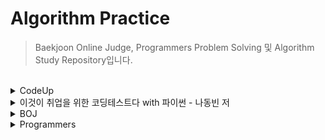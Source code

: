 # Algorithm Practice

> Baekjoon Online Judge, Programmers Problem Solving 및 Algorithm Study Repository입니다.

<br>
<details>
<summary>CodeUp</summary>

### Python 기초 100제
- [6001 - [기초-출력] 출력하기01(설명)(py)](./CodeUp/Python_Basic_100/6001.py)
- [6002 - [기초-출력] 출력하기02(설명)(py)](./CodeUp/Python_Basic_100/6002.py)
- [6003 - [기초-출력] 출력하기03(설명)(py)](./CodeUp/Python_Basic_100/6003.py)
- [6004 - [기초-출력] 출력하기04(설명)(py)](./CodeUp/Python_Basic_100/6004.py)
- [6005 - [기초-출력] 출력하기05(설명)(py)](./CodeUp/Python_Basic_100/6005.py)
- [6006 - [기초-출력] 출력하기06(py)](./CodeUp/Python_Basic_100/6006.py)
- [6007 - [기초-출력] 출력하기07(py)](./CodeUp/Python_Basic_100/6007.py)
- [6008 - [기초-출력] 출력하기08(py)](./CodeUp/Python_Basic_100/6008.py)
- [6009 - [기초-입출력] 문자 1개 입력받아 그대로 출력하기(설명)(py)](./CodeUp/Python_Basic_100/6009.py)
- [6010 - [기초-입출력] 정수 1개 입력받아 int로 변환하여 출력하기(설명)(py)](./CodeUp/Python_Basic_100/6010.py)
- [6011 - [기초-입출력] 실수 1개 입력받아 변환하여 출력하기(설명)(py)](./CodeUp/Python_Basic_100/6011.py)
- [6012 - [기초-입출력] 정수 2개 입력받아 그대로 출력하기1(설명)(py)](./CodeUp/Python_Basic_100/6012.py)
- [6013 - [기초-입출력] 문자 2개 입력받아 순서 바꿔 출력하기1(py)](./CodeUp/Python_Basic_100/6013.py)
- [6014 - [기초-입출력] 실수 1개 입력받아 3번 출력하기(py)](./CodeUp/Python_Basic_100/6014.py)
- [6015 - [기초-입출력] 정수 2개 입력받아 그대로 출력하기2(설명)(py)](./CodeUp/Python_Basic_100/6015.py)
- [6016 - [기초-입출력] 문자 2개 입력받아 순서 바꿔 출력하기2(설명)(py)](./CodeUp/Python_Basic_100/6016.py)
- [6017 - [기초-입출력] 문장 1개 입력받아 3번 출력하기(설명)(py)](./CodeUp/Python_Basic_100/6017.py)
- [6018 - [기초-입출력] 시간 입력받아 그대로 출력하기(설명)(py)](./CodeUp/Python_Basic_100/6018.py)
- [6019 - [기초-입출력] 연월일 입력받아 순서 바꿔 출력하기(py)](./CodeUp/Python_Basic_100/6019.py)
- [6020 - [기초-입출력] 주민번호 입력받아 형태 바꿔 출력하기(py)](./CodeUp/Python_Basic_100/6020.py)
- [6021 - [기초-입출력] 단어 1개 입력받아 나누어 출력하기(설명)(py)](./CodeUp/Python_Basic_100/6021.py)
- [6022 - [기초-입출력] 연월일 입력받아 나누어 출력하기(설명)(py)](./CodeUp/Python_Basic_100/6022.py)
- [6023 - [기초-입출력] 시분초 입력받아 분만 출력하기(py)](./CodeUp/Python_Basic_100/6023.py)
- [6024 - [기초-입출력] 단어 2개 입력받아 이어 붙이기(설명)(py)](./CodeUp/Python_Basic_100/6024.py)
- [6025 - [기초-값변환] 정수 2개 입력받아 합 계산하기(설명)(py)](./CodeUp/Python_Basic_100/6025.py)
- [6026 - [기초-값변환] 실수 2개 입력받아 합 계산하기(설명)(py)](./CodeUp/Python_Basic_100/6026.py)
- [6027 - [기초-출력변환] 10진 정수 입력받아 16진수로 출력하기1(설명)(py)](./CodeUp/Python_Basic_100/6027.py)
- [6028 - [기초-출력변환] 10진 정수 입력받아 16진수로 출력하기2(설명)(py)](./CodeUp/Python_Basic_100/6028.py)
- [6029 - [기초-값변환] 16진 정수 입력받아 8진수로 출력하기(설명)(py)](./CodeUp/Python_Basic_100/6029.py)
- [6030 - [기초-값변환] 영문자 1개 입력받아 10진수로 변환하기(설명)(py)](./CodeUp/Python_Basic_100/6030.py)
- [6031 - [기초-값변환] 정수 입력받아 유니코드 문자로 변환하기(설명)(py)](./CodeUp/Python_Basic_100/6031.py)
- [6032 - [기초-산술연산] 정수 1개 입력받아 부호 바꾸기(설명)(py)](./CodeUp/Python_Basic_100/6032.py)
- [6033 - [기초-산술연산] 문자 1개 입력받아 다음 문자 출력하기(설명)(py)](./CodeUp/Python_Basic_100/6033.py)
- [6034 - [기초-산술연산] 정수 2개 입력받아 차 계산하기(설명)(py)](./CodeUp/Python_Basic_100/6034.py)
- [6035 - [기초-산술연산] 실수 2개 입력받아 곱 계산하기(설명)(py)](./CodeUp/Python_Basic_100/6035.py)
- [6036 - [기초-산술연산] 단어 여러 번 출력하기(설명)(py)](./CodeUp/Python_Basic_100/6036.py)
- [6037 - [기초-산술연산] 문장 여러 번 출력하기(설명)(py)](./CodeUp/Python_Basic_100/6037.py)
- [6038 - [기초-산술연산] 정수 2개 입력받아 거듭제곱 계산하기(설명)(py)](./CodeUp/Python_Basic_100/6038.py)
- [6039 - [기초-산술연산] 실수 2개 입력받아 거듭제곱 계산하기(py)](./CodeUp/Python_Basic_100/6039.py)
- [6040 - [기초-산술연산] 정수 2개 입력받아 나눈 몫 계산하기(설명)(py)](./CodeUp/Python_Basic_100/6040.py)
- [6041 - [기초-산술연산] 정수 2개 입력받아 나눈 나머지 계산하기(설명)(py)](./CodeUp/Python_Basic_100/6041.py)
- [6042 - [기초-값변환] 실수 1개 입력받아 소숫점이하 자리 변환하기(설명)(py)](./CodeUp/Python_Basic_100/6042.py)
- [6043 - [기초-산술연산] 실수 2개 입력받아 나눈 결과 계산하기(py)](./CodeUp/Python_Basic_100/6043.py)
- [6044 - [기초-산술연산] 정수 2개 입력받아 자동 계산하기(py)](./CodeUp/Python_Basic_100/6044.py)
- [6045 - [기초-산술연산] 정수 3개 입력받아 합과 평균 출력하기(설명)(py)](./CodeUp/Python_Basic_100/6045.py)
- [6046 - [기초-비트시프트연산] 정수 1개 입력받아 2배 곱해 출력하기(설명)(py)](./CodeUp/Python_Basic_100/6046.py)
- [6047 - [기초-비트시프트연산] 2의 거듭제곱 배로 곱해 출력하기(설명)(py)](./CodeUp/Python_Basic_100/6047.py)
- [6048 - [기초-비교연산] 정수 2개 입력받아 비교하기1(설명)(py)](./CodeUp/Python_Basic_100/6048.py)
- [6049 - [기초-비교연산] 정수 2개 입력받아 비교하기2(설명)(py)](./CodeUp/Python_Basic_100/6049.py)
- [6050 - [기초-비교연산] 정수 2개 입력받아 비교하기3(설명)(py)](./CodeUp/Python_Basic_100/6050.py)
- [6051 - [기초-비교연산] 정수 2개 입력받아 비교하기4(설명)(py)](./CodeUp/Python_Basic_100/6051.py)
- [6052 - [기초-논리연산] 정수 입력받아 참 거짓 평가하기(설명)(py)](./CodeUp/Python_Basic_100/6052.py)
- [6053 - [기초-논리연산] 참 거짓 바꾸기(설명)(py)](./CodeUp/Python_Basic_100/6053.py)
- [6054 - [기초-논리연산] 둘 다 참일 경우만 참 출력하기(설명)(py)](./CodeUp/Python_Basic_100/6054.py)
- [6055 - [기초-논리연산] 하나라도 참이면 참 출력하기(설명)(py)](./CodeUp/Python_Basic_100/6055.py)
- [6056 - [기초-논리연산] 참/거짓이 서로 다를 때에만 참 출력하기(설명)(py)](./CodeUp/Python_Basic_100/6056.py)
- [6057 - [기초-논리연산] 참/거짓이 서로 같을 때에만 참 출력하기(설명)(py)](./CodeUp/Python_Basic_100/6057.py)
- [6058 - [기초-논리연산] 둘 다 거짓일 경우만 참 출력하기(py)](./CodeUp/Python_Basic_100/6058.py)
- [6059 - [기초-비트단위논리연산] 비트단위로 NOT 하여 출력하기(설명)(py)](./CodeUp/Python_Basic_100/6059.py)
- [6060 - [기초-비트단위논리연산] 비트단위로 AND 하여 출력하기(설명)(py)](./CodeUp/Python_Basic_100/6060.py)
- [6061 - [기초-비트단위논리연산] 비트단위로 OR 하여 출력하기(설명)(py)](./CodeUp/Python_Basic_100/6061.py)
- [6062 - [기초-비트단위논리연산] 비트단위로 XOR 하여 출력하기(설명)(py)](./CodeUp/Python_Basic_100/6062.py)
- [6063 - [기초-3항연산] 정수 2개 입력받아 큰 값 출력하기(설명)(py)](./CodeUp/Python_Basic_100/6063.py)
- [6064 - [기초-3항연산] 정수 3개 입력받아 가장 작은 값 출력하기(설명)(py)](./CodeUp/Python_Basic_100/6064.py)
- [6065 - [기초-조건/선택실행구조] 정수 3개 입력받아 짝수만 출력하기(설명)(py)](./CodeUp/Python_Basic_100/6065.py)
- [6066 - [기초-조건/선택실행구조] 정수 3개 입력받아 짝/홀 출력하기(설명)(py)](./CodeUp/Python_Basic_100/6066.py)
- [6067 - [기초-조건/선택실행구조] 정수 1개 입력받아 분류하기(설명)(py)](./CodeUp/Python_Basic_100/6067.py)
- [6068 - [기초-조건/선택실행구조] 점수 입력받아 평가 출력하기(설명)(py)](./CodeUp/Python_Basic_100/6068.py)
- [6069 - [기초-조건/선택실행구조] 평가 입력받아 다르게 출력하기(py)](./CodeUp/Python_Basic_100/6069.py)
- [6070 - [기초-조건/선택실행구조] 월 입력받아 계절 출력하기(설명)(py)](./CodeUp/Python_Basic_100/6070.py)
- [6071 - [기초-반복실행구조] 0 입력될 때까지 무한 출력하기(설명)(py)](./CodeUp/Python_Basic_100/6071.py)
- [6072 - [기초-반복실행구조] 정수 1개 입력받아 카운트다운 출력하기1(설명)(py)](./CodeUp/Python_Basic_100/6072.py)
- [6073 - [기초-반복실행구조] 정수 1개 입력받아 카운트다운 출력하기2(py)](./CodeUp/Python_Basic_100/6073.py)
- [6074 - [기초-반복실행구조] 문자 1개 입력받아 알파벳 출력하기(설명)(py)](./CodeUp/Python_Basic_100/6074.py)
- [6075 - [기초-반복실행구조] 정수 1개 입력받아 그 수까지 출력하기1(py)](./CodeUp/Python_Basic_100/6075.py)
- [6076 - [기초-반복실행구조] 정수 1개 입력받아 그 수까지 출력하기2(설명)(py)](./CodeUp/Python_Basic_100/6076.py)
- [6077 - [기초-종합] 짝수 합 구하기(설명)(py)](./CodeUp/Python_Basic_100/6077.py)
- [6078 - [기초-종합] 원하는 문자가 입력될 때까지 반복 출력하기(py)](./CodeUp/Python_Basic_100/6078.py)
- [6079 - [기초-종합] 언제까지 더해야 할까?(py)](./CodeUp/Python_Basic_100/6079.py)
- [6080 - [기초-종합] 주사위 2개 던지기(설명)(py)](./CodeUp/Python_Basic_100/6080.py)
- [6081 - [기초-종합] 16진수 구구단 출력하기(py)](./CodeUp/Python_Basic_100/6081.py)
- [6082 - [기초-종합] 3 6 9 게임의 왕이 되자(설명)(py)](./CodeUp/Python_Basic_100/6082.py)
- [6083 - [기초-종합] 빛 섞어 색 만들기(설명)(py)](./CodeUp/Python_Basic_100/6083.py)
- [6084 - [기초-종합] 소리 파일 저장용량 계산하기(py)](./CodeUp/Python_Basic_100/6084.py)
- [6085 - [기초-종합] 그림 파일 저장용량 계산하기(py)](./CodeUp/Python_Basic_100/6085.py)
- [6086 - [기초-종합] 거기까지! 이제 그만~(설명)(py)](./CodeUp/Python_Basic_100/6086.py)
- [6087 - [기초-종합] 3의 배수는 통과(설명)(py)](./CodeUp/Python_Basic_100/6087.py)
- [6088 - [기초-종합] 수 나열하기1(py)](./CodeUp/Python_Basic_100/6088.py)
- [6089 - [기초-종합] 수 나열하기2(py)](./CodeUp/Python_Basic_100/6089.py)
- [6090 - [기초-종합] 수 나열하기3(py)](./CodeUp/Python_Basic_100/6090.py)
- [6091 - [기초-종합] 함께 문제 푸는 날(설명)(py)](./CodeUp/Python_Basic_100/6091.py)
- [6092 - [기초-리스트] 이상한 출석 번호 부르기1(설명)(py)](./CodeUp/Python_Basic_100/6092.py)
- [6093 - [기초-리스트] 이상한 출석 번호 부르기2(py)](./CodeUp/Python_Basic_100/6093.py)
- [6094 - [기초-리스트] 이상한 출석 번호 부르기3(py)](./CodeUp/Python_Basic_100/6094.py)
- [6095 - [기초-리스트] 바둑판에 흰 돌 놓기(설명)(py)](./CodeUp/Python_Basic_100/6095.py)
- [6096 - [기초-리스트] 바둑알 십자 뒤집기(py)](./CodeUp/Python_Basic_100/6096.py)
- [6097 - [기초-리스트] 설탕과자 뽑기(py)](./CodeUp/Python_Basic_100/6097.py)
- [6098 - [기초-리스트] 성실한 개미(py)](./CodeUp/Python_Basic_100/6098.py)

### 기초1. 출력문
- [1001 - [기초-출력] 출력하기01(설명)](./CodeUp/Basic1/1001.cpp)
- [1002 - [기초-출력] 출력하기02(설명)](./CodeUp/Basic1/1002.cpp)
- [1003 - [기초-출력] 출력하기03(설명)](./CodeUp/Basic1/1003.cpp)
- [1004 - [기초-출력] 출력하기04(설명)](./CodeUp/Basic1/1004.cpp)
- [1005 - [기초-출력] 출력하기05(설명)](./CodeUp/Basic1/1005.cpp)
- [1006 - [기초-출력] 출력하기06(설명)](./CodeUp/Basic1/1006.cpp)
- [1007 - [기초-출력] 출력하기07(설명)](./CodeUp/Basic1/1007.cpp)
- [1008 - [기초-출력] 출력하기08(설명)](./CodeUp/Basic1/1008.cpp)
- [1101 - Hello, World!](./CodeUp/Basic1/1101.py)
- [1102 - Hello, World! (줄 바꿈 버전)](./CodeUp/Basic1/1102.py)
- [1103 - 폴더명 출력](./CodeUp/Basic1/1103.py)
- [1106 - int의 범위](./CodeUp/Basic1/1106.py)

### 기초2. 입출력문 및 연산자
- [1010 - [기초-입출력] 정수 1개 입력받아 그대로 출력하기(설명)](./CodeUp/Basic2/1010.cpp)
- [1011 - [기초-입출력] 문자 1개 입력받아 그대로 출력하기(설명)](./CodeUp/Basic2/1011.cpp)
- [1012 - [기초-입출력] 실수 1개 입력받아 그대로 출력하기(설명)](./CodeUp/Basic2/1012.cpp)
- [1013 - [기초-입출력] 정수 2개 입력받아 그대로 출력하기(설명)](./CodeUp/Basic2/1013.cpp)
- [1014 - [기초-입출력] 문자 2개 입력받아 순서 바꿔 출력하기(설명)](./CodeUp/Basic2/1014.cpp)
- [1015 - [기초-입출력] 실수 입력받아 둘째 자리까지 출력하기(설명)](./CodeUp/Basic2/1015.cpp)
- [1017 - [기초-입출력] 정수 1개 입력받아 3번 출력하기(설명)](./CodeUp/Basic2/1017.cpp)
- [1018 - [기초-입출력] 시간 입력받아 그대로 출력하기(설명)](./CodeUp/Basic2/1018.cpp)
- [1019 - [기초-입출력] 연월일 입력받아 그대로 출력하기](./CodeUp/Basic2/1019.cpp)
- [1020 - [기초-입출력] 주민번호 입력받아 형태 바꿔 출력하기](./CodeUp/Basic2/1020.cpp)
- [1021 - [기초-입출력] 단어 1개 입력받아 그대로 출력하기(설명)](./CodeUp/Basic2/1021.cpp)
- [1022 - [기초-입출력] 문장 1개 입력받아 그대로 출력하기(설명)](./CodeUp/Basic2/1022.cpp)
- [1023 - [기초-입출력] 실수 1개 입력받아 부분별로 출력하기(설명)](./CodeUp/Basic2/1023.cpp)
- [1024 - [기초-입출력] 단어 1개 입력받아 나누어 출력하기(설명)](./CodeUp/Basic2/1024.cpp)
- [1025 - [기초-입출력] 정수 1개 입력받아 나누어 출력하기(설명)](./CodeUp/Basic2/1025.cpp)
- [1026 - [기초-입출력] 시분초 입력받아 분만 출력하기(설명)](./CodeUp/Basic2/1026.cpp)
- [1027 - [기초-입출력] 년월일 입력 받아 형식 바꿔 출력하기(설명)](./CodeUp/Basic2/1027.cpp)
- [1028 - [기초-데이터형] 정수 1개 입력받아 그대로 출력하기2(설명)](./CodeUp/Basic2/1028.cpp)
- [1029 - [기초-데이터형] 실수 1개 입력받아 그대로 출력하기2(설명)](./CodeUp/Basic2/1029.cpp)
- [1030 - [기초-데이터형] 정수 1개 입력받아 그대로 출력하기3(설명)](./CodeUp/Basic2/1030.cpp)
- [1031 - [기초-출력변환] 10진 정수 1개 입력받아 8진수로 출력하기(설명)](./CodeUp/Basic2/1031.cpp)
- [1032 - [기초-출력변환] 10진 정수 입력받아 16진수로 출력하기1(설명)](./CodeUp/Basic2/1032.cpp)
- [1033 - [기초-출력변환] 10진 정수 입력받아 16진수로 출력하기2(설명)](./CodeUp/Basic2/1033.cpp)
- [1034 - [기초-출력변환] 8진 정수 1개 입력받아 10진수로 출력하기(설명)](./CodeUp/Basic2/1034.cpp)
- [1035 - [기초-출력변환] 16진 정수 1개 입력받아 8진수로 출력하기(설명)](./CodeUp/Basic2/1035.cpp)
- [1036 - [기초-출력변환] 영문자 1개 입력받아 10진수로 출력하기(설명)](./CodeUp/Basic2/1036.cpp)
- [1037 - [기초-출력변환] 정수 입력받아 아스키 문자로 출력하기](./CodeUp/Basic2/1037.cpp)
- [1038 - [기초-산술연산] 정수 2개 입력받아 합 출력하기1(설명)](./CodeUp/Basic2/1038.cpp)
- [1039 - [기초-산술연산] 정수 2개 입력받아 합 출력하기2(설명)](./CodeUp/Basic2/1039.cpp)
- [1040 - [기초-산술연산] 정수 1개 입력받아 부호 바꿔 출력하기(설명)](./CodeUp/Basic2/1040.cpp)
- [1041 - [기초-산술연산] 문자 1개 입력받아 다음 문자 출력하기(설명)](./CodeUp/Basic2/1041.cpp)
- [1042 - [기초-산술연산] 정수 2개 입력받아 나눈 몫 출력하기(설명)](./CodeUp/Basic2/1042.cpp)
- [1043 - [기초-산술연산] 정수 2개 입력받아 나눈 나머지 출력하기(설명)](./CodeUp/Basic2/1043.cpp)
- [1044 - [기초-산술연산] 정수 1개 입력받아 1 더해 출력하기(설명)](./CodeUp/Basic2/1044.cpp)
- [1045 - [기초-산술연산] 정수 2개 입력받아 자동 계산하기](./CodeUp/Basic2/1045.cpp)
- [1046 - [기초-산술연산] 정수 3개 입력받아 합과 평균 출력하기](./CodeUp/Basic2/1046.cpp)
- [1047 - [기초-비트시프트연산] 정수 1개 입력받아 2배 곱해 출력하기(설명)](./CodeUp/Basic2/1047.cpp)
- [1048 - [기초-비트시프트연산] 한 번에 2의 거듭제곱 배로 출력하기(설명)](./CodeUp/Basic2/1048.cpp)
- [1049 - [기초-비교연산] 두 정수 입력받아 비교하기1(설명)](./CodeUp/Basic2/1049.cpp)
- [1050 - [기초-비교연산] 두 정수 입력받아 비교하기2(설명)](./CodeUp/Basic2/1050.cpp)
- [1051 - [기초-비교연산] 두 정수 입력받아 비교하기3(설명)](./CodeUp/Basic2/1051.cpp)
- [1052 - [기초-비교연산] 두 정수 입력받아 비교하기4(설명)](./CodeUp/Basic2/1052.cpp)
- [1053 - [기초-논리연산] 참 거짓 바꾸기(설명)](./CodeUp/Basic2/1053.cpp)
- [1054 - [기초-논리연산] 둘 다 참일 경우만 참 출력하기(설명)](./CodeUp/Basic2/1054.cpp)
- [1055 - [기초-논리연산] 하나라도 참이면 참 출력하기(설명)](./CodeUp/Basic2/1055.cpp)
- [1056 - [기초-논리연산] 참/거짓이 서로 다를 때에만 참 출력하기(설명)](./CodeUp/Basic2/1056.cpp)
- [1057 - [기초-논리연산] 참/거짓이 서로 같을 때에만 참 출력하기](./CodeUp/Basic2/1057.cpp)
- [1058 - [기초-논리연산] 둘 다 거짓일 경우만 참 출력하기](./CodeUp/Basic2/1058.cpp)
- [1059 - [기초-비트단위논리연산] 비트단위로 NOT 하여 출력하기(설명)](./CodeUp/Basic2/1059.cpp)
- [1060 - [기초-비트단위논리연산] 비트단위로 AND 하여 출력하기(설명)](./CodeUp/Basic2/1060.cpp)
- [1061 - [기초-비트단위논리연산] 비트단위로 OR 하여 출력하기(설명)](./CodeUp/Basic2/1061.cpp)
- [1062 - [기초-비트단위논리연산] 비트단위로 XOR 하여 출력하기(설명)](./CodeUp/Basic2/1062.cpp)
- [1063 - [기초-삼항연산] 두 정수 입력받아 큰 수 출력하기(설명)](./CodeUp/Basic2/1063.cpp)
- [1064 - [기초-삼항연산] 정수 3개 입력받아 가장 작은 수 출력하기(설명)](./CodeUp/Basic2/1064.cpp)
- [1085 - [기초-종합] 소리 파일 저장용량 계산하기(설명)](./CodeUp/Basic2/1085.cpp)
- [1086 - [기초-종합] 그림 파일 저장용량 계산하기(설명)](./CodeUp/Basic2/1086.cpp)
- [1110 - 정수 그대로 출력하기](./CodeUp/Basic2/1110.py)
- [1111 - %출력](./CodeUp/Basic2/1111.py)
- [1112 - 두 정수 출력](./CodeUp/Basic2/1112.py)
- [1113 - 바꿔서 출력하기](./CodeUp/Basic2/1113.py)
- [1114 - 두 정수의 덧셈](./CodeUp/Basic2/1114.py)
- [1115 - 두 정수의 덧셈 (64비트)](./CodeUp/Basic2/1115.py)
- [1116 - 사칙연산 계산기](./CodeUp/Basic2/1116.py)
- [1117 - 두 실수의 곱](./CodeUp/Basic2/1117.py)
- [1118 - 삼각형의 넓이 구하기](./CodeUp/Basic2/1118.py)
- [1119 - 일을 시간으로 변환](./CodeUp/Basic2/1119.py)
- [1120 - 세 수의 평균](./CodeUp/Basic2/1120.py)
- [1121 - 나머지 구하기](./CodeUp/Basic2/1121.py)
- [1122 - 초를 분/초로 변환](./CodeUp/Basic2/1122.py)
- [1123 - 섭씨 온도를 화씨 온도로 변환](./CodeUp/Basic2/1123.py)
- [1125 - 8진수 16진수 변환](./CodeUp/Basic2/1125.py)
- [1131 - 문자 출력하기](./CodeUp/Basic2/1131.py)
- [1132 - 문자열 출력하기](./CodeUp/Basic2/1132.py)
- [1133 - 공백이 있는 문자열 입출력](./CodeUp/Basic2/1133.py)
- [1135 - 관계연산자 1](./CodeUp/Basic2/1135.py)
- [1136 - 관계연산자 2](./CodeUp/Basic2/1136.py)
- [1137 - 관계연산자 3](./CodeUp/Basic2/1137.py)
- [1138 - 논리 연산자(NOT)](./CodeUp/Basic2/1138.py)
- [1139 - 논리 연산자(AND)](./CodeUp/Basic2/1139.py)
- [1140 - 논리 연산자(OR)](./CodeUp/Basic2/1140.py)
- [1143 - 비트 연산자(AND)](./CodeUp/Basic2/1143.py)
- [1144 - 비트 연산자(OR)](./CodeUp/Basic2/1144.py)
- [1147 - 비트 연산자(<<)](./CodeUp/Basic2/1147.py)
- [1148 - 비트 연산자(>>)](./CodeUp/Basic2/1148.py)
- [1149 - 두 수 중 큰 수](./CodeUp/Basic2/1149.py)
- [1150 - 세 수 중 가장 작은 수](./CodeUp/Basic2/1150.py)

### 기초3. if ~ else
- [1065 - [기초-조건/선택실행구조] 정수 3개 입력받아 짝수만 출력하기(설명)](./CodeUp/Basic3/1065.cpp)
- [1066 - [기초-조건/선택실행구조] 정수 3개 입력받아 짝/홀 출력하기(설명)](./CodeUp/Basic3/1066.cpp)
- [1067 - [기초-조건/선택실행구조] 정수 1개 입력받아 분석하기(설명)](./CodeUp/Basic3/1067.cpp)
- [1068 - [기초-조건/선택실행구조] 정수 1개 입력받아 평가 출력하기(설명)](./CodeUp/Basic3/1068.cpp)
- [1069 - [기초-조건/선택실행구조] 평가 입력받아 다르게 출력하기(설명)](./CodeUp/Basic3/1069.cpp)
- [1070 - [기초-조건/선택실행구조] 월 입력받아 계절 출력하기(설명)](./CodeUp/Basic3/1070.cpp)
- [1151 - 10보다 작은 수](./CodeUp/Basic3/1151.py)
- [1152 - 10보다 작은 수 (else 버전)](./CodeUp/Basic3/1152.py)
- [1153 - 두 수의 대소 비교](./CodeUp/Basic3/1153.py)
- [1154 - 큰수 - 작은수](./CodeUp/Basic3/1154.py)
- [1155 - 7의 배수](./CodeUp/Basic3/1155.py)
- [1156 - 홀수 짝수 구별](./CodeUp/Basic3/1156.py)
- [1157 - 특별한 공 던지기 1](./CodeUp/Basic3/1157.py)
- [1158 - 특별한 공 던지기 2](./CodeUp/Basic3/1158.py)
- [1159 - 특별한 공 던지기 3](./CodeUp/Basic3/1159.py)
- [1160 - 아르바이트 가는 날](./CodeUp/Basic3/1160.py)
- [1161 - 홀수와 짝수 그리고 더하기](./CodeUp/Basic3/1161.py)
- [1162 - 당신의 사주를 봐 드립니다 1](./CodeUp/Basic3/1162.py)
- [1163 - 당신의 사주를 봐 드립니다 2](./CodeUp/Basic3/1163.py)
- [1164 - 터널 통과하기 1](./CodeUp/Basic3/1164.py)
- [1165 - 축구의 신 1](./CodeUp/Basic3/1165.py)
- [1166 - 윤년 판별](./CodeUp/Basic3/1166.py)
- [1167 - 두 번째로 작은 수](./CodeUp/Basic3/1167.py)
- [1168 - 나이 계산 1](./CodeUp/Basic3/1168.py)
- [1169 - 나이 계산 2](./CodeUp/Basic3/1169.py)
- [1170 - 당신의 학번은? 1](./CodeUp/Basic3/1170.py)
- [1170 - 당신의 학번은? 2](./CodeUp/Basic3/1170.py)
- [1170 - 세 수 정렬하기](./CodeUp/Basic3/1170.py)
- [1170 - 30분전](./CodeUp/Basic3/1170.py)
- [1180 - 만능 휴지통](./CodeUp/Basic3/1180.py)
- [1201 - 정수 판별](./CodeUp/Basic3/1201.py)
- [1202 - 등급 판정](./CodeUp/Basic3/1202.py)
- [1203 - 비만도 측정 0](./CodeUp/Basic3/1203.py)
- [1204 - 영어 서수로 표현하기](./CodeUp/Basic3/1204.py)
- [1205 - 최댓값](./CodeUp/Basic3/1205.py)
- [1206 - 배수](./CodeUp/Basic3/1206.py)
- [1207 - 윷놀이](./CodeUp/Basic3/1207.py)
- [1210 - 칼로리 계산하기](./CodeUp/Basic3/1210.py)
- [1212 - 삼각형의 성립 조건](./CodeUp/Basic3/1212.py)
- [1214 - 이 달은 며칠까지 있을까?](./CodeUp/Basic3/1214.py)
- [1216 - 컨설팅 회사](./CodeUp/Basic3/1216.py)
- [1218 - 삼각형 판단하기](./CodeUp/Basic3/1218.py)
- [1222 - 축구의 신 2](./CodeUp/Basic3/1222.py)
- [1224 - 분수 크기 비교](./CodeUp/Basic3/1224.py)
- [1226 - 이번 주 로또](./CodeUp/Basic3/1226.py)
- [1228 - 비만도 측정 1](./CodeUp/Basic3/1228.py)
- [1229 - 비만도 측정 2](./CodeUp/Basic3/1229.py)
- [1230 - 터널 통과하기 2](./CodeUp/Basic3/1230.py)
- [1231 - 계산기 1](./CodeUp/Basic3/1231.py)

### 기초4-1. 단순 반복문
- [1071 - [기초-반복실행구조] 0 입력될 때까지 무한 출력하기1(설명)](./CodeUp/Basic4-1/1071.cpp)
- [1072 - [기초-반복실행구조] 정수 입력받아 계속 출력하기(설명)](./CodeUp/Basic4-1/1072.cpp)
- [1073 - [기초-반복실행구조] 0 입력될 때까지 무한 출력하기2(설명)](./CodeUp/Basic4-1/1073.cpp)
- [1074 - [기초-반복실행구조] 정수 1개 입력받아 카운트다운 출력하기1(설명)](./CodeUp/Basic4-1/1074.cpp)
- [1075 - [기초-반복실행구조] 정수 1개 입력받아 카운트다운 출력하기2(설명)](./CodeUp/Basic4-1/1075.cpp)
- [1076 - [기초-반복실행구조] 문자 1개 입력받아 알파벳 출력하기(설명)](./CodeUp/Basic4-1/1076.cpp)
- [1077 - [기초-반복실행구조] 정수 1개 입력받아 그 수까지 출력하기(설명)](./CodeUp/Basic4-1/1077.cpp)
- [1078 - [기초-종합] 짝수 합 구하기(설명)](./CodeUp/Basic4-1/1078.cpp)
- [1079 - [기초-종합] 원하는 문자가 입력될 때까지 반복 출력하기](./CodeUp/Basic4-1/1079.cpp)
- [1080 - [기초-종합] 언제까지 더해야 할까?](./CodeUp/Basic4-1/1080.cpp)
- [1083 - [기초-종합] 3 6 9 게임의 왕이 되자!(설명)](./CodeUp/Basic4-1/1083.cpp)
- [1087 - [기초-종합] 여기까지! 이제 그만~(설명)](./CodeUp/Basic4-1/1087.cpp)
- [1088 - [기초-종합] 3의 배수는 통과?(설명)](./CodeUp/Basic4-1/1088.cpp)
- [1089 - [기초-종합] 수 나열하기1](./CodeUp/Basic4-1/1089.cpp)
- [1090 - [기초-종합] 수 나열하기2](./CodeUp/Basic4-1/1090.cpp)

</details>

<details>
<summary>이것이 취업을 위한 코딩테스트다 with 파이썬 - 나동빈 저</summary>

### Part 02. 주요 알고리즘 이론과 실전 문제
- Chapter 03. 그리디
    | 문제 | 1회 | 2회 |
    | :- | :-: | :-: |
    | 예제 3-1. 거스름돈 | [:link: LINK](./이것이_취업을_위한_코딩테스트다/Part_02.주요_알고리즘_이론과_실전_문제/Chap03.그리디/210423/3-1.예제_거스름돈_210423.py) | [:link: LINK](./이것이_취업을_위한_코딩테스트다/Part_02.주요_알고리즘_이론과_실전_문제/Chap03.그리디/220211/3-1.예제_거스름돈_220211.py) |
    | 실전 3-2. 큰 수의 법칙 - 1번 풀이 | [:link: LINK](./이것이_취업을_위한_코딩테스트다/Part_02.주요_알고리즘_이론과_실전_문제/Chap03.그리디/210423/3-2.실전_큰_수의_법칙-1_210423.py) | [:link: LINK](./이것이_취업을_위한_코딩테스트다/Part_02.주요_알고리즘_이론과_실전_문제/Chap03.그리디/220211/3-2.실전_큰_수의_법칙-1_220211.py) |
    | 실전 3-2. 큰 수의 법칙 - 2번 풀이 | [:link: LINK](./이것이_취업을_위한_코딩테스트다/Part_02.주요_알고리즘_이론과_실전_문제/Chap03.그리디/210423/3-2.실전_큰_수의_법칙-2_210423.py) | [:link: LINK](./이것이_취업을_위한_코딩테스트다/Part_02.주요_알고리즘_이론과_실전_문제/Chap03.그리디/220211/3-2.실전_큰_수의_법칙-2_220211.py) |
    | 실전 3-2. 큰 수의 법칙 - self 풀이 |  | [:link: LINK](./이것이_취업을_위한_코딩테스트다/Part_02.주요_알고리즘_이론과_실전_문제/Chap03.그리디/220211/3-2.실전_큰_수의_법칙-self_220211.py) |
    | 실전 3-3. 숫자 카드 게임 - 1번 풀이 | [:link: LINK](./이것이_취업을_위한_코딩테스트다/Part_02.주요_알고리즘_이론과_실전_문제/Chap03.그리디/210423/3-3.실전_숫자_카드_게임-1_210423.py) | [:link: LINK](./이것이_취업을_위한_코딩테스트다/Part_02.주요_알고리즘_이론과_실전_문제/Chap03.그리디/220211/3-3.실전_숫자_카드_게임-1_220211.py) |
    | 실전 3-3. 숫자 카드 게임 - 2번 풀이 | [:link: LINK](./이것이_취업을_위한_코딩테스트다/Part_02.주요_알고리즘_이론과_실전_문제/Chap03.그리디/210423/3-3.실전_숫자_카드_게임-2_210423.py) | [:link: LINK](./이것이_취업을_위한_코딩테스트다/Part_02.주요_알고리즘_이론과_실전_문제/Chap03.그리디/220211/3-3.실전_숫자_카드_게임-2_220211.py) |
    | 실전 3-3. 숫자 카드 게임 - self 풀이 |  | [:link: LINK](./이것이_취업을_위한_코딩테스트다/Part_02.주요_알고리즘_이론과_실전_문제/Chap03.그리디/220211/3-3.실전_숫자_카드_게임-self_220211.py) |
    | 실전 3-4. 1이 될 때까지 - 1번 풀이 | [:link: LINK](./이것이_취업을_위한_코딩테스트다/Part_02.주요_알고리즘_이론과_실전_문제/Chap03.그리디/210423/3-4.실전_1이_될_때까지-1_210423.py) | [:link: LINK](./이것이_취업을_위한_코딩테스트다/Part_02.주요_알고리즘_이론과_실전_문제/Chap03.그리디/220211/3-4.실전_1이_될_때까지-1_220211.py) |
    | 실전 3-4. 1이 될 때까지 - 2번 풀이 | [:link: LINK](./이것이_취업을_위한_코딩테스트다/Part_02.주요_알고리즘_이론과_실전_문제/Chap03.그리디/210423/3-4.실전_1이_될_때까지-2_210423.py) | [:link: LINK](./이것이_취업을_위한_코딩테스트다/Part_02.주요_알고리즘_이론과_실전_문제/Chap03.그리디/220211/3-4.실전_1이_될_때까지-2_220211.py) |
    | 실전 3-4. 1이 될 때까지 - self 풀이 |  | [:link: LINK](./이것이_취업을_위한_코딩테스트다/Part_02.주요_알고리즘_이론과_실전_문제/Chap03.그리디/220211/3-4.실전_1이_될_때까지-self_220211.py) |
- Chapter 04. 구현
    | 문제 | 1회 | 2회 |
    | :- | :-: | :-: |
    | 예제 4-1. 상하좌우 | [:link: LINK](./이것이_취업을_위한_코딩테스트다/Part_02.주요_알고리즘_이론과_실전_문제/Chap04.구현/210423/4-1.예제_상하좌우_210423.py) | [:link: LINK](./이것이_취업을_위한_코딩테스트다/Part_02.주요_알고리즘_이론과_실전_문제/Chap04.구현/220212/4-1.예제_상하좌우_220212.py) |
    | 예제 4-2. 시각 | [:link: LINK](./이것이_취업을_위한_코딩테스트다/Part_02.주요_알고리즘_이론과_실전_문제/Chap04.구현/210423/4-2.예제_시각_210423.py) | [:link: LINK](./이것이_취업을_위한_코딩테스트다/Part_02.주요_알고리즘_이론과_실전_문제/Chap04.구현/220212/4-2.예제_시각_220212.py) |
    | 실전 4-3. 왕실의 나이트 | [:link: LINK](./이것이_취업을_위한_코딩테스트다/Part_02.주요_알고리즘_이론과_실전_문제/Chap04.구현/210423/4-3.실전_왕실의_나이트_210423.py) | [:link: LINK](./이것이_취업을_위한_코딩테스트다/Part_02.주요_알고리즘_이론과_실전_문제/Chap04.구현/220212/4-3.실전_왕실의_나이트_220212.py) |
    | 실전 4-3. 왕실의 나이트 - self 풀이 |  | [:link: LINK](./이것이_취업을_위한_코딩테스트다/Part_02.주요_알고리즘_이론과_실전_문제/Chap04.구현/220212/4-3.실전_왕실의_나이트-self_220212.py) |
    | 실전 4-4. 게임 개발 | [:link: LINK](./이것이_취업을_위한_코딩테스트다/Part_02.주요_알고리즘_이론과_실전_문제/Chap04.구현/210423/4-4.실전_게임_개발_210423.py) | [:link: LINK](./이것이_취업을_위한_코딩테스트다/Part_02.주요_알고리즘_이론과_실전_문제/Chap04.구현/220212/4-4.실전_게임_개발_220212.py) |
    | 실전 4-4. 게임 개발 - self 풀이 |  | [:link: LINK](./이것이_취업을_위한_코딩테스트다/Part_02.주요_알고리즘_이론과_실전_문제/Chap04.구현/220212/4-4.실전_게임_개발-self_220212.py) |
- Chapter 05. DFS/BFS
    | 문제 | 1회 | 2회 |
    | :- | :-: | :-: |
    | 예제 5-1-1. 스택 | [:link: LINK](./이것이_취업을_위한_코딩테스트다/Part_02.주요_알고리즘_이론과_실전_문제/Chap05.DFS,BFS/210428/5-1-1.예제_스택_210428.py) | [:link: LINK](./이것이_취업을_위한_코딩테스트다/Part_02.주요_알고리즘_이론과_실전_문제/Chap05.DFS,BFS/220213/5-1-1.예제_스택_220213.py) |
    | 예제 5-1-2. 큐 | [:link: LINK](./이것이_취업을_위한_코딩테스트다/Part_02.주요_알고리즘_이론과_실전_문제/Chap05.DFS,BFS/210428/5-1-2.예제_큐_210428.py) | [:link: LINK](./이것이_취업을_위한_코딩테스트다/Part_02.주요_알고리즘_이론과_실전_문제/Chap05.DFS,BFS/220213/5-1-2.예제_큐_220213.py) |
    | 예제 5-1-3. 재귀 함수 | [:link: LINK](./이것이_취업을_위한_코딩테스트다/Part_02.주요_알고리즘_이론과_실전_문제/Chap05.DFS,BFS/210428/5-1-3.예제_재귀_함수_210428.py) | [:link: LINK](./이것이_취업을_위한_코딩테스트다/Part_02.주요_알고리즘_이론과_실전_문제/Chap05.DFS,BFS/220213/5-1-3.예제_재귀_함수_220213.py) |
    | 예제 5-1-4. 재귀 함수 종료 | [:link: LINK](./이것이_취업을_위한_코딩테스트다/Part_02.주요_알고리즘_이론과_실전_문제/Chap05.DFS,BFS/210428/5-1-4.예제_재귀_함수_종료_210428.py) | [:link: LINK](./이것이_취업을_위한_코딩테스트다/Part_02.주요_알고리즘_이론과_실전_문제/Chap05.DFS,BFS/220213/5-1-4.예제_재귀_함수_종료_220213.py) |
    | 예제 5-1-5. 2가지 방식으로 구현한 팩토리얼 | [:link: LINK](./이것이_취업을_위한_코딩테스트다/Part_02.주요_알고리즘_이론과_실전_문제/Chap05.DFS,BFS/210428/5-1-5.예제_2가지_방식으로_구현한_팩토리얼_210428.py) | [:link: LINK](./이것이_취업을_위한_코딩테스트다/Part_02.주요_알고리즘_이론과_실전_문제/Chap05.DFS,BFS/220213/5-1-5.예제_2가지_방식으로_구현한_팩토리얼_220213.py) |
    | 예제 5-2-1. 인접 행렬 방식 | [:link: LINK](./이것이_취업을_위한_코딩테스트다/Part_02.주요_알고리즘_이론과_실전_문제/Chap05.DFS,BFS/210428/5-2-1.예제_인접_행렬_방식_210428.py) | [:link: LINK](./이것이_취업을_위한_코딩테스트다/Part_02.주요_알고리즘_이론과_실전_문제/Chap05.DFS,BFS/220213/5-2-1.예제_인접_행렬_방식_220213.py) |
    | 예제 5-2-2. 인접 리스트 방식 | [:link: LINK](./이것이_취업을_위한_코딩테스트다/Part_02.주요_알고리즘_이론과_실전_문제/Chap05.DFS,BFS/210428/5-2-2.예제_인접_리스트_방식_210428.py) | [:link: LINK](./이것이_취업을_위한_코딩테스트다/Part_02.주요_알고리즘_이론과_실전_문제/Chap05.DFS,BFS/220213/5-2-2.예제_인접_리스트_방식_220213.py) |
    | 예제 5-2-3. DFS | [:link: LINK](./이것이_취업을_위한_코딩테스트다/Part_02.주요_알고리즘_이론과_실전_문제/Chap05.DFS,BFS/210428/5-2-3.예제_DFS_210428.py) | [:link: LINK](./이것이_취업을_위한_코딩테스트다/Part_02.주요_알고리즘_이론과_실전_문제/Chap05.DFS,BFS/220213/5-2-3.예제_DFS_220213.py) |
    | 예제 5-2-4. BFS | [:link: LINK](./이것이_취업을_위한_코딩테스트다/Part_02.주요_알고리즘_이론과_실전_문제/Chap05.DFS,BFS/210428/5-2-4.예제_BFS_210428.py) | [:link: LINK](./이것이_취업을_위한_코딩테스트다/Part_02.주요_알고리즘_이론과_실전_문제/Chap05.DFS,BFS/220213/5-2-4.예제_BFS_220213.py) |
    | 실전 5-3. 음료수 얼려 먹기 | [:link: LINK](./이것이_취업을_위한_코딩테스트다/Part_02.주요_알고리즘_이론과_실전_문제/Chap05.DFS,BFS/210428/5-3.실전_음료수_얼려_먹기_210428.py) | [:link: LINK](./이것이_취업을_위한_코딩테스트다/Part_02.주요_알고리즘_이론과_실전_문제/Chap05.DFS,BFS/220213/5-3.실전_음료수_얼려_먹기_220213.py) |
    | 실전 5-3. 음료수 얼려 먹기 - self 풀이 |  | [:link: LINK](./이것이_취업을_위한_코딩테스트다/Part_02.주요_알고리즘_이론과_실전_문제/Chap05.DFS,BFS/220213/5-3.실전_음료수_얼려_먹기-self_220213.py) |
    | 실전 5-4. 미로 탈출 | [:link: LINK](./이것이_취업을_위한_코딩테스트다/Part_02.주요_알고리즘_이론과_실전_문제/Chap05.DFS,BFS/210428/5-4.실전_미로_탈출_210428.py) | [:link: LINK](./이것이_취업을_위한_코딩테스트다/Part_02.주요_알고리즘_이론과_실전_문제/Chap05.DFS,BFS/220213/5-4.실전_미로_탈출_220213.py) |
    | 실전 5-4. 미로 탈출 - self 풀이 |  | [:link: LINK](./이것이_취업을_위한_코딩테스트다/Part_02.주요_알고리즘_이론과_실전_문제/Chap05.DFS,BFS/220213/5-4.실전_미로_탈출-self_220213.py) |
- Chapter 06. 정렬
    | 문제 | 1회 | 2회 |
    | :- | :-: | :-: |
    | 예제 6-1-1. 선택 정렬 | [:link: LINK](./이것이_취업을_위한_코딩테스트다/Part_02.주요_알고리즘_이론과_실전_문제/Chap06.정렬/210530/6-1-1.예제_선택_정렬_210530.py) | [:link: LINK](./이것이_취업을_위한_코딩테스트다/Part_02.주요_알고리즘_이론과_실전_문제/Chap06.정렬/220214/6-1-1.예제_선택_정렬_220214.py) |
    | 예제 6-1-2. 삽입 정렬 | [:link: LINK](./이것이_취업을_위한_코딩테스트다/Part_02.주요_알고리즘_이론과_실전_문제/Chap06.정렬/210530/6-1-2.예제_삽입_정렬_210530.py) | [:link: LINK](./이것이_취업을_위한_코딩테스트다/Part_02.주요_알고리즘_이론과_실전_문제/Chap06.정렬/220214/6-1-2.예제_삽입_정렬_220214.py) |
    | 예제 6-1-3. 퀵 정렬 | [:link: LINK](./이것이_취업을_위한_코딩테스트다/Part_02.주요_알고리즘_이론과_실전_문제/Chap06.정렬/210530/6-1-3.예제_퀵_정렬_210530.py) | [:link: LINK](./이것이_취업을_위한_코딩테스트다/Part_02.주요_알고리즘_이론과_실전_문제/Chap06.정렬/220214/6-1-3.예제_퀵_정렬_220214.py) |
    | 예제 6-1-4. 퀵 정렬 파이썬 | [:link: LINK](./이것이_취업을_위한_코딩테스트다/Part_02.주요_알고리즘_이론과_실전_문제/Chap06.정렬/210530/6-1-4.예제_퀵_정렬_파이썬_210530.py) | [:link: LINK](./이것이_취업을_위한_코딩테스트다/Part_02.주요_알고리즘_이론과_실전_문제/Chap06.정렬/220214/6-1-4.예제_퀵_정렬_파이썬_220214.py) |
    | 예제 6-1-5. 계수 정렬 | [:link: LINK](./이것이_취업을_위한_코딩테스트다/Part_02.주요_알고리즘_이론과_실전_문제/Chap06.정렬/210530/6-1-5.예제_계수_정렬_210530.py) | [:link: LINK](./이것이_취업을_위한_코딩테스트다/Part_02.주요_알고리즘_이론과_실전_문제/Chap06.정렬/220214/6-1-5.예제_계수_정렬_220214.py) |
    | 실전 6-2. 위에서 아래로 | [:link: LINK](./이것이_취업을_위한_코딩테스트다/Part_02.주요_알고리즘_이론과_실전_문제/Chap06.정렬/210530/6-2.실전_위에서_아래로_210530.py) | [:link: LINK](./이것이_취업을_위한_코딩테스트다/Part_02.주요_알고리즘_이론과_실전_문제/Chap06.정렬/220214/6-2.실전_위에서_아래로_220214.py) |
    | 실전 6-2. 위에서 아래로 - self 풀이 |  | [:link: LINK](./이것이_취업을_위한_코딩테스트다/Part_02.주요_알고리즘_이론과_실전_문제/Chap06.정렬/220214/6-2.실전_위에서_아래로-self_220214.py) |
    | 실전 6-3. 성적이 낮은 순서로 학생 출력하기 | [:link: LINK](./이것이_취업을_위한_코딩테스트다/Part_02.주요_알고리즘_이론과_실전_문제/Chap06.정렬/210530/6-3.실전_성적이_낮은_순서로_학생_출력하기_210530.py) | [:link: LINK](./이것이_취업을_위한_코딩테스트다/Part_02.주요_알고리즘_이론과_실전_문제/Chap06.정렬/220214/6-3.실전_성적이_낮은_순서로_학생_출력하기_220214.py) |
    | 실전 6-3. 성적이 낮은 순서로 학생 출력하기 - self 풀이 |  | [:link: LINK](./이것이_취업을_위한_코딩테스트다/Part_02.주요_알고리즘_이론과_실전_문제/Chap06.정렬/220214/6-3.실전_성적이_낮은_순서로_학생_출력하기-self_220214.py) |
    | 실전 6-4. 두 배열의 원소 교체 | [:link: LINK](./이것이_취업을_위한_코딩테스트다/Part_02.주요_알고리즘_이론과_실전_문제/Chap06.정렬/210530/6-4.실전_두_배열의_원소_교체_210530.py) | [:link: LINK](./이것이_취업을_위한_코딩테스트다/Part_02.주요_알고리즘_이론과_실전_문제/Chap06.정렬/220214/6-4.실전_두_배열의_원소_교체_220214.py) |
    | 실전 6-4. 두 배열의 원소 교체 - self 풀이 |  | [:link: LINK](./이것이_취업을_위한_코딩테스트다/Part_02.주요_알고리즘_이론과_실전_문제/Chap06.정렬/220214/6-4.실전_두_배열의_원소_교체-self_220214.py) |
- Chapter 07. 이진 탐색
    | 문제 | 1회 | 2회 |
    | :- | :-: | :-: |
    | 예제 7-1-1. 순차 탐색 |  | [:link: LINK](./이것이_취업을_위한_코딩테스트다/Part_02.주요_알고리즘_이론과_실전_문제/Chap07.이진_탐색/220215/7-1-1.예제_순차_탐색_220215.py) |
    | 예제 7-1-2. 재귀 함수로 구현한 이진 탐색 | [:link: LINK](./이것이_취업을_위한_코딩테스트다/Part_02.주요_알고리즘_이론과_실전_문제/Chap07.이진_탐색/210701/7-1-2.예제_재귀_함수로_구현한_이진_탐색_210701.py) | [:link: LINK](./이것이_취업을_위한_코딩테스트다/Part_02.주요_알고리즘_이론과_실전_문제/Chap07.이진_탐색/220215/7-1-2.예제_재귀_함수로_구현한_이진_탐색_220215.py) |
    | 예제 7-1-3. 반복문으로 구현한 이진 탐색 | [:link: LINK](./이것이_취업을_위한_코딩테스트다/Part_02.주요_알고리즘_이론과_실전_문제/Chap07.이진_탐색/210701/7-1-3.예제_반복문으로_구현한_이진_탐색_210701.py) | [:link: LINK](./이것이_취업을_위한_코딩테스트다/Part_02.주요_알고리즘_이론과_실전_문제/Chap07.이진_탐색/220215/7-1-3.예제_반복문으로_구현한_이진_탐색_220215.py) |
    | 실전 7-2. 부품 찾기 - 1번 풀이 이진 탐색 | [:link: LINK](./이것이_취업을_위한_코딩테스트다/Part_02.주요_알고리즘_이론과_실전_문제/Chap07.이진_탐색/210701/7-2.실전_부품_찾기-1_이진_탐색_210701.py) | [:link: LINK](./이것이_취업을_위한_코딩테스트다/Part_02.주요_알고리즘_이론과_실전_문제/Chap07.이진_탐색/220215/7-2.실전_부품_찾기-1_이진_탐색_220215.py) |
    | 실전 7-2. 부품 찾기 - 2번 풀이 계수 정렬 | [:link: LINK](./이것이_취업을_위한_코딩테스트다/Part_02.주요_알고리즘_이론과_실전_문제/Chap07.이진_탐색/210701/7-2.실전_부품_찾기-2_계수_정렬_210701.py) | [:link: LINK](./이것이_취업을_위한_코딩테스트다/Part_02.주요_알고리즘_이론과_실전_문제/Chap07.이진_탐색/220215/7-2.실전_부품_찾기-2_계수_정렬_220215.py) |
    | 실전 7-2. 부품 찾기 - 3번 풀이 집합(set) 자료형 | [:link: LINK](./이것이_취업을_위한_코딩테스트다/Part_02.주요_알고리즘_이론과_실전_문제/Chap07.이진_탐색/210701/7-2.실전_부품_찾기-3_집합_자료형_210701.py) | [:link: LINK](./이것이_취업을_위한_코딩테스트다/Part_02.주요_알고리즘_이론과_실전_문제/Chap07.이진_탐색/220215/7-2.실전_부품_찾기-3_집합_자료형_220215.py) |
    | 실전 7-2. 부품 찾기 - self 풀이 |  | [:link: LINK](./이것이_취업을_위한_코딩테스트다/Part_02.주요_알고리즘_이론과_실전_문제/Chap07.이진_탐색/220215/7-2.실전_부품_찾기-self_220215.py) |
    | 실전 7-3. 떡볶이 떡 만들기 | [:link: LINK](./이것이_취업을_위한_코딩테스트다/Part_02.주요_알고리즘_이론과_실전_문제/Chap07.이진_탐색/210701/7-3.실전_떡볶이_떡_만들기_210701.py) | [:link: LINK](./이것이_취업을_위한_코딩테스트다/Part_02.주요_알고리즘_이론과_실전_문제/Chap07.이진_탐색/220215/7-3.실전_떡볶이_떡_만들기_220215.py) |
    | 실전 7-3. 떡볶이 떡 만들기 - self 풀이 |  | [:link: LINK](./이것이_취업을_위한_코딩테스트다/Part_02.주요_알고리즘_이론과_실전_문제/Chap07.이진_탐색/220215/7-3.실전_떡볶이_떡_만들기-self_220215.py) |
- Chapter 08. 다이나믹 프로그래밍
    | 문제 | 1회 | 2회 |
    | :- | :-: | :-: |
    | 예제 8-1-1. 피보나치 수열 탑다운 | [:link: LINK](./이것이_취업을_위한_코딩테스트다/Part_02.주요_알고리즘_이론과_실전_문제/Chap08.다이나믹_프로그래밍/210702/8-1-1.예제_피보나치_수열_탑다운_210702.py) | [:link: LINK](./이것이_취업을_위한_코딩테스트다/Part_02.주요_알고리즘_이론과_실전_문제/Chap08.다이나믹_프로그래밍/220216/8-1-1.예제_피보나치_수열_탑다운_220216.py) |
    | 예제 8-1-2. 피보나치 수열 바텀업 | [:link: LINK](./이것이_취업을_위한_코딩테스트다/Part_02.주요_알고리즘_이론과_실전_문제/Chap08.다이나믹_프로그래밍/210702/8-1-2.예제_피보나치_수열_바텀업_210702.py) | [:link: LINK](./이것이_취업을_위한_코딩테스트다/Part_02.주요_알고리즘_이론과_실전_문제/Chap08.다이나믹_프로그래밍/220216/8-1-2.예제_피보나치_수열_바텀업_220216.py) |
    | 실전 8-2. 1로 만들기 | [:link: LINK](./이것이_취업을_위한_코딩테스트다/Part_02.주요_알고리즘_이론과_실전_문제/Chap08.다이나믹_프로그래밍/210702/8-2.실전_1로_만들기_210702.py) | [:link: LINK](./이것이_취업을_위한_코딩테스트다/Part_02.주요_알고리즘_이론과_실전_문제/Chap08.다이나믹_프로그래밍/220216/8-2.실전_1로_만들기_220216.py) |
    | 실전 8-2. 1로 만들기 - self 풀이 |  | [:link: LINK](./이것이_취업을_위한_코딩테스트다/Part_02.주요_알고리즘_이론과_실전_문제/Chap08.다이나믹_프로그래밍/220216/8-2.실전_1로_만들기-self_220216.py) |
    | 실전 8-3. 개미 전사 | [:link: LINK](./이것이_취업을_위한_코딩테스트다/Part_02.주요_알고리즘_이론과_실전_문제/Chap08.다이나믹_프로그래밍/210702/8-3.실전_개미_전사_210702.py) | [:link: LINK](./이것이_취업을_위한_코딩테스트다/Part_02.주요_알고리즘_이론과_실전_문제/Chap08.다이나믹_프로그래밍/220216/8-3.실전_개미_전사_220216.py) |
    | 실전 8-3. 개미 전사 - self 풀이 |  | [:link: LINK](./이것이_취업을_위한_코딩테스트다/Part_02.주요_알고리즘_이론과_실전_문제/Chap08.다이나믹_프로그래밍/220216/8-3.실전_개미_전사-self_220216.py) |
    | 실전 8-4. 바닥 공사 | [:link: LINK](./이것이_취업을_위한_코딩테스트다/Part_02.주요_알고리즘_이론과_실전_문제/Chap08.다이나믹_프로그래밍/210702/8-4.실전_바닥_공사_210702.py) | [:link: LINK](./이것이_취업을_위한_코딩테스트다/Part_02.주요_알고리즘_이론과_실전_문제/Chap08.다이나믹_프로그래밍/220216/8-4.실전_바닥_공사_220216.py) |
    | 실전 8-4. 바닥 공사 - self 풀이 |  | [:link: LINK](./이것이_취업을_위한_코딩테스트다/Part_02.주요_알고리즘_이론과_실전_문제/Chap08.다이나믹_프로그래밍/220216/8-4.실전_바닥_공사-self_220216.py) |
    | 실전 8-5. 효율적인 화폐 구성 | [:link: LINK](./이것이_취업을_위한_코딩테스트다/Part_02.주요_알고리즘_이론과_실전_문제/Chap08.다이나믹_프로그래밍/210702/8-5.실전_효율적인_화폐_구성_210702.py) | [:link: LINK](./이것이_취업을_위한_코딩테스트다/Part_02.주요_알고리즘_이론과_실전_문제/Chap08.다이나믹_프로그래밍/220216/8-5.실전_효율적인_화폐_구성_220216.py) |
    | 실전 8-5. 효율적인 화폐 구성 - self 풀이 |  | [:link: LINK](./이것이_취업을_위한_코딩테스트다/Part_02.주요_알고리즘_이론과_실전_문제/Chap08.다이나믹_프로그래밍/220216/8-5.실전_효율적인_화폐_구성-self_220216.py) |
- Chapter 09. 최단 경로
    | 문제 | 1회 | 2회 |
    | :- | :-: | :-: |
    | 예제 9-1-1. 간단한 다익스트라 | [:link: LINK](./이것이_취업을_위한_코딩테스트다/Part_02.주요_알고리즘_이론과_실전_문제/Chap09.최단_경로/210704/9-1-1.예제_간단한_다익스트라_210704.py) | [:link: LINK](./이것이_취업을_위한_코딩테스트다/Part_02.주요_알고리즘_이론과_실전_문제/Chap09.최단_경로/220221/9-1-1.예제_간단한_다익스트라_220221.py) |
    | 예제 9-1-2. 개선된 다익스트라 | [:link: LINK](./이것이_취업을_위한_코딩테스트다/Part_02.주요_알고리즘_이론과_실전_문제/Chap09.최단_경로/210704/9-1-2.예제_개선된_다익스트라_210704.py) | [:link: LINK](./이것이_취업을_위한_코딩테스트다/Part_02.주요_알고리즘_이론과_실전_문제/Chap09.최단_경로/220221/9-1-2.예제_개선된_다익스트라_220221.py) |
    | 예제 9-1-3. 플로이드 워셜 | [:link: LINK](./이것이_취업을_위한_코딩테스트다/Part_02.주요_알고리즘_이론과_실전_문제/Chap09.최단_경로/210704/9-1-3.예제_플로이드_워셜_210704.py) | [:link: LINK](./이것이_취업을_위한_코딩테스트다/Part_02.주요_알고리즘_이론과_실전_문제/Chap09.최단_경로/220221/9-1-3.예제_플로이드_워셜_220221.py) |
    | 실전 9-2. 미래 도시 | [:link: LINK](./이것이_취업을_위한_코딩테스트다/Part_02.주요_알고리즘_이론과_실전_문제/Chap09.최단_경로/210704/9-2.실전_미래_도시_210704.py) | [:link: LINK](./이것이_취업을_위한_코딩테스트다/Part_02.주요_알고리즘_이론과_실전_문제/Chap09.최단_경로/220221/9-2.실전_미래_도시_220221.py) |
    | 실전 9-2. 미래 도시 - self 풀이 |  | [:link: LINK](./이것이_취업을_위한_코딩테스트다/Part_02.주요_알고리즘_이론과_실전_문제/Chap09.최단_경로/220221/9-2.실전_미래_도시-self_220221.py) |
    | 실전 9-3. 전보 | [:link: LINK](./이것이_취업을_위한_코딩테스트다/Part_02.주요_알고리즘_이론과_실전_문제/Chap09.최단_경로/210704/9-3.실전_전보_210704.py) | [:link: LINK](./이것이_취업을_위한_코딩테스트다/Part_02.주요_알고리즘_이론과_실전_문제/Chap09.최단_경로/220221/9-3.실전_전보_220221.py) |
    | 실전 9-3. 전보 - self 풀이 |  | [:link: LINK](./이것이_취업을_위한_코딩테스트다/Part_02.주요_알고리즘_이론과_실전_문제/Chap09.최단_경로/220221/9-3.실전_전보-self_220221.py) |

### Part 03. 알고리즘 유형별 기출문제
- Chapter 11. 그리디 문제
    <!-- | 문제 | 1회 | 2회 | -->
    <!-- | :- | :-: | :-: | -->
    <!-- |  | [:link: LINK](./) | [:link: LINK](./) | -->
    - [Q 01. 모험가 길드](./이것이_취업을_위한_코딩테스트다/Part_03.알고리즘_유형별_기출문제/Chap11.그리디_문제/Q01.모험가_길드.py)
    - [Q 02. 곱하기 혹은 더하기](./이것이_취업을_위한_코딩테스트다/Part_03.알고리즘_유형별_기출문제/Chap11.그리디_문제/Q02.곱하기_혹은_더하기.py)
    - [Q 03. 문자열 뒤집기](./이것이_취업을_위한_코딩테스트다/Part_03.알고리즘_유형별_기출문제/Chap11.그리디_문제/Q03.문자열_뒤집기.py)
    - [Q 04. 만들 수 없는 금액](./이것이_취업을_위한_코딩테스트다/Part_03.알고리즘_유형별_기출문제/Chap11.그리디_문제/Q04.만들_수_없는_금액.py)
    - [Q 05. 볼링공 고르기](./이것이_취업을_위한_코딩테스트다/Part_03.알고리즘_유형별_기출문제/Chap11.그리디_문제/Q05.볼링공_고르기.py)
    - [Q 06. 무지의 먹방 라이브](./이것이_취업을_위한_코딩테스트다/Part_03.알고리즘_유형별_기출문제/Chap11.그리디_문제/Q06.무지의_먹방_라이브.py)
- Chapter 12. 구현 문제
    <!-- | 문제 | 1회 | 2회 | -->
    <!-- | :- | :-: | :-: | -->
    <!-- |  | [:link: LINK](./) | [:link: LINK](./) | -->
    - [Q 07. 럭키 스트레이트](./이것이_취업을_위한_코딩테스트다/Part_03.알고리즘_유형별_기출문제/Chap12.구현_문제/Q07_럭키_스트레이트.py)
    - [Q 08. 문자열 재정렬](./이것이_취업을_위한_코딩테스트다/Part_03.알고리즘_유형별_기출문제/Chap12.구현_문제/Q08_문자열_재정렬.py)
    - [Q 09. 문자열 압축](./이것이_취업을_위한_코딩테스트다/Part_03.알고리즘_유형별_기출문제/Chap12.구현_문제/Q09_문자열_압축.py)
    - [Q 10. 자물쇠와 열쇠](./이것이_취업을_위한_코딩테스트다/Part_03.알고리즘_유형별_기출문제/Chap12.구현_문제/Q10_자물쇠와_열쇠.py)
    - [Q 11. 뱀](./이것이_취업을_위한_코딩테스트다/Part_03.알고리즘_유형별_기출문제/Chap12.구현_문제/Q11_뱀.py)
    - [Q 12. 기둥과 보 설치](./이것이_취업을_위한_코딩테스트다/Part_03.알고리즘_유형별_기출문제/Chap12.구현_문제/Q12_기둥과_보_설치.py)
    - [Q 13. 치킨 배달](./이것이_취업을_위한_코딩테스트다/Part_03.알고리즘_유형별_기출문제/Chap12.구현_문제/Q13_치킨_배달.py)
    - [Q 14. 외벽 점검](./이것이_취업을_위한_코딩테스트다/Part_03.알고리즘_유형별_기출문제/Chap12.구현_문제/Q14_외벽_점검.py)
- Chapter 13. DFS/BFS 문제
    <!-- | 문제 | 1회 | 2회 | -->
    <!-- | :- | :-: | :-: | -->
    <!-- |  | [:link: LINK](./) | [:link: LINK](./) | -->
    - [Q 15. 특정 거리의 도시 찾기](./이것이_취업을_위한_코딩테스트다/Part_03.알고리즘_유형별_기출문제/Chap13.DFS,BFS_문제/Q15_특정_거리의_도시_찾기.py)
    - [Q 16. 연구소](./이것이_취업을_위한_코딩테스트다/Part_03.알고리즘_유형별_기출문제/Chap13.DFS,BFS_문제/Q16_연구소.py)
    - [Q 17. 경쟁적 전염](./이것이_취업을_위한_코딩테스트다/Part_03.알고리즘_유형별_기출문제/Chap13.DFS,BFS_문제/Q17_경쟁적_전염.py)
    - [Q 18. 괄호 변환](./이것이_취업을_위한_코딩테스트다/Part_03.알고리즘_유형별_기출문제/Chap13.DFS,BFS_문제/Q18_괄호_변환.py)
    - [Q 19. 연산자 끼워 넣기](./이것이_취업을_위한_코딩테스트다/Part_03.알고리즘_유형별_기출문제/Chap13.DFS,BFS_문제/Q19_연산자_끼워_넣기.py)
    - [Q 20. 감시 피하기](./이것이_취업을_위한_코딩테스트다/Part_03.알고리즘_유형별_기출문제/Chap13.DFS,BFS_문제/Q20_감시_피하기.py)
    - [Q 21. 인구 이동](./이것이_취업을_위한_코딩테스트다/Part_03.알고리즘_유형별_기출문제/Chap13.DFS,BFS_문제/Q21_인구_이동.py)
    - [Q 22. 블록 이동하기](./이것이_취업을_위한_코딩테스트다/Part_03.알고리즘_유형별_기출문제/Chap13.DFS,BFS_문제/Q22_블록_이동하기.py)
- Chapter 14. 정렬 문제
    <!-- | 문제 | 1회 | 2회 | -->
    <!-- | :- | :-: | :-: | -->
    <!-- |  | [:link: LINK](./) | [:link: LINK](./) | -->
    - [Q 23. 국영수](./이것이_취업을_위한_코딩테스트다/Part_03.알고리즘_유형별_기출문제/Chap14.정렬_문제/Q23_국영수.py)
    - [Q 24. 안테나](./이것이_취업을_위한_코딩테스트다/Part_03.알고리즘_유형별_기출문제/Chap14.정렬_문제/Q24_안테나.py)
    - [Q 25. 실패율](./이것이_취업을_위한_코딩테스트다/Part_03.알고리즘_유형별_기출문제/Chap14.정렬_문제/Q25_실패율.py)
    - [Q 26. 카드 정렬하기](./이것이_취업을_위한_코딩테스트다/Part_03.알고리즘_유형별_기출문제/Chap14.정렬_문제/Q26_카드_정렬하기.py)
- Chapter 15. 이진 탐색 문제
    <!-- | 문제 | 1회 | 2회 | -->
    <!-- | :- | :-: | :-: | -->
    <!-- |  | [:link: LINK](./) | [:link: LINK](./) | -->
    - [Q 27. 정렬된 배열에서 특정 수의 개수 구하기](./이것이_취업을_위한_코딩테스트다/Part_03.알고리즘_유형별_기출문제/Chap15.이진_탐색_문제/Q27_정렬된_배열에서_특정_수의_개수_구하기.py)
    - [Q 28. 고정점 찾기](./이것이_취업을_위한_코딩테스트다/Part_03.알고리즘_유형별_기출문제/Chap15.이진_탐색_문제/Q28_고정점_찾기.py)
- Chapter 16. 다이나믹 프로그래밍 문제
    <!-- | 문제 | 1회 | 2회 | -->
    <!-- | :- | :-: | :-: | -->
    <!-- |  | [:link: LINK](./) | [:link: LINK](./) | -->
- Chapter 17. 최단 경로 문제
    <!-- | 문제 | 1회 | 2회 | -->
    <!-- | :- | :-: | :-: | -->
    <!-- |  | [:link: LINK](./) | [:link: LINK](./) | -->
    - [Q 37. 플로이드](./이것이_취업을_위한_코딩테스트다/Part_03.알고리즘_유형별_기출문제/Chap17.최단_경로_문제/Q37_플로이드.py)
    - [Q 38. 정확한 순위](./이것이_취업을_위한_코딩테스트다/Part_03.알고리즘_유형별_기출문제/Chap17.최단_경로_문제/Q38_정확한_순위.py)
    - [Q 39. 화성 탐사](./이것이_취업을_위한_코딩테스트다/Part_03.알고리즘_유형별_기출문제/Chap17.최단_경로_문제/Q39_화성_탐사.py)
    - [Q 40. 숨바꼭질](./이것이_취업을_위한_코딩테스트다/Part_03.알고리즘_유형별_기출문제/Chap17.최단_경로_문제/Q40_숨바꼭질.py)
</details>

<details>
<summary>BOJ</summary>

### 푼 문제

- [1158. 요세푸스 문제 (Queue)](./BOJ/1100~1199/1158.cpp)
- [1406. 에디터 (Stack)](./BOJ/1400~1499/1406.cpp)
- [1463. 1로 만들기 (DP:Top-down)](./BOJ/1400~1499/1463-1.cpp)
- [1463. 1로 만들기 (DP:Bottom-up)](./BOJ/1400~1499/1463-2.cpp)
- [2444. 별 찍기 - 7 (반복문)](./BOJ/2400~2499/2444.cpp)
- [2445. 별 찍기 - 8 (반복문)](./BOJ/2400~2499/2445.cpp)
- [2446. 별 찍기 - 9 (반복문)](./BOJ/2400~2499/2446.cpp)
- [2522. 별 찍기 - 12 (반복문)](./BOJ/2500~2599/2522.cpp)
- [9012. 괄호 (Stack)](./BOJ/9000~9099/9012.cpp)
- [10799. 쇠막대기 (stack)](./BOJ/10700~10799/10799.cpp)
- [10871. X보다 작은 수 (구현)](./BOJ/10800~10899/10871.py)
- [10992. 별 찍기 - 17 (반복문)](./BOJ/10900~10999/10992.cpp)
- [18406. 럭키 스트레이트](./BOJ/18400~18499/18406.py)
</details>

<details>
<summary>Programmers</summary>

### 푼 문제

- [2016년](./Programmers/2016년.cpp)
- [가운데 글자 가져오기](./Programmers/가운데_글자가져오기.cpp)
- [같은 숫자는 싫어](./Programmers/같은_숫자는_싫어.py)
- [나누어 떨어지는 숫자 배열](./Programmers/나누어_떨어지는_숫자_배열.py)
- [두 정수 사이의 합](./Programmers/두_정수_사이의_합.cpp)
- [모의고사](./Programmers/모의고사.py)
- [문자열 내 p와 y의 개수](./Programmers/문자열_내_p와_y의_개수.cpp)
- [문자열 내림차순으로 배치하기](./Programmers/문자열_내림차순으로_배치하기.py)
- [문자열 다루기 기본](./Programmers/문자열_다루기_기본.py)
- [문자열을 정수로 바꾸기](./Programmers/문자열을_정수로_바꾸기.py)
- [서울에서 김서방 찾기](./Programmers/서울에서_김서방_찾기.py)
- [소수 찾기](./Programmers/소수_찾기.cpp)
- [수박수박수박수박수박수?](./Programmers/수박수박수박수박수박수.cpp)
- [약수의 합](./Programmers/약수의_합.py)
- [예산](./Programmers/예산.py)
- [완주하지 못한 선수](./Programmers/완주하지_못한_선수.py)
- [주식가격](./Programmers/주식가격.py)
- [짝수와 홀수](./Programmers/짝수와_홀수.py)
- [평균 구하기](./Programmers/평균_구하기.py)
- [K번째수](./Programmers/K번째수.py)

</details>
